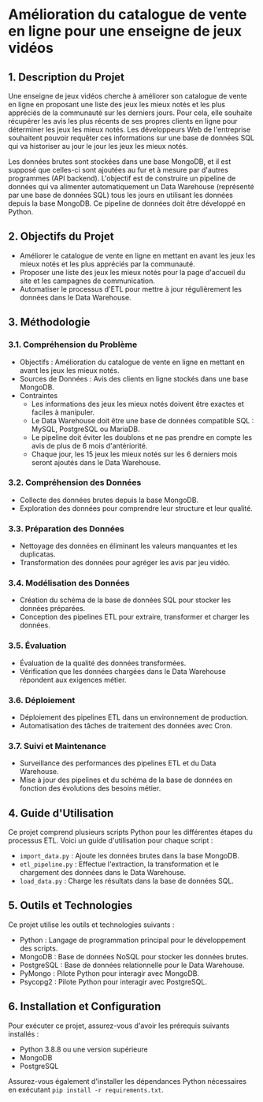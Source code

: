 Amélioration du catalogue de vente en ligne pour une enseigne de jeux vidéos
============================================================================


1\. Description du Projet
---------------------

Une enseigne de jeux vidéos cherche à améliorer son catalogue de vente en ligne en proposant une liste des jeux les mieux notés et les plus appréciés de la communauté sur les derniers jours. Pour cela, elle souhaite récupérer les avis les plus récents de ses propres clients en ligne pour déterminer les jeux les mieux notés. Les développeurs Web de l'entreprise souhaitent pouvoir requêter ces informations sur une base de données SQL qui va historiser au jour le jour les jeux les mieux notés.

Les données brutes sont stockées dans une base MongoDB, et il est supposé que celles-ci sont ajoutées au fur et à mesure par d'autres programmes (API backend). L'objectif est de construire un pipeline de données qui va alimenter automatiquement un Data Warehouse (représenté par une base de données SQL) tous les jours en utilisant les données depuis la base MongoDB. Ce pipeline de données doit être développé en Python.

2\. Objectifs du Projet
-----------------------

-   Améliorer le catalogue de vente en ligne en mettant en avant les jeux les mieux notés et les plus appréciés par la communauté.
-   Proposer une liste des jeux les mieux notés pour la page d'accueil du site et les campagnes de communication.
-   Automatiser le processus d'ETL pour mettre à jour régulièrement les données dans le Data Warehouse.

3\. Méthodologie
----------------

### 3.1. Compréhension du Problème

-   Objectifs : Amélioration du catalogue de vente en ligne en mettant en avant les jeux les mieux notés.
-   Sources de Données : Avis des clients en ligne stockés dans une base MongoDB.
-   Contraintes
    -   Les informations des jeux les mieux notés doivent être exactes et faciles à manipuler.
    -   Le Data Warehouse doit être une base de données compatible SQL : MySQL, PostgreSQL ou MariaDB.
    -   Le pipeline doit éviter les doublons et ne pas prendre en compte les avis de plus de 6 mois d'antériorité.
    -   Chaque jour, les 15 jeux les mieux notés sur les 6 derniers mois seront ajoutés dans le Data Warehouse.

### 3.2. Compréhension des Données

-   Collecte des données brutes depuis la base MongoDB.
-   Exploration des données pour comprendre leur structure et leur qualité.

### 3.3. Préparation des Données

-   Nettoyage des données en éliminant les valeurs manquantes et les duplicatas.
-   Transformation des données pour agréger les avis par jeu vidéo.

### 3.4. Modélisation des Données

-   Création du schéma de la base de données SQL pour stocker les données préparées.
-   Conception des pipelines ETL pour extraire, transformer et charger les données.

### 3.5. Évaluation

-   Évaluation de la qualité des données transformées.
-   Vérification que les données chargées dans le Data Warehouse répondent aux exigences métier.

### 3.6. Déploiement

-   Déploiement des pipelines ETL dans un environnement de production.
-   Automatisation des tâches de traitement des données avec Cron.

### 3.7. Suivi et Maintenance

-   Surveillance des performances des pipelines ETL et du Data Warehouse.
-   Mise à jour des pipelines et du schéma de la base de données en fonction des évolutions des besoins métier.

4\. Guide d'Utilisation
-----------------------

Ce projet comprend plusieurs scripts Python pour les différentes étapes du processus ETL. Voici un guide d'utilisation pour chaque script :

-   `import_data.py` : Ajoute les données brutes dans la base MongoDB.
-   `etl_pipeline.py` : Effectue l'extraction, la transformation et le chargement des données dans le Data Warehouse.
-   `load_data.py` : Charge les résultats dans la base de données SQL.

5\. Outils et Technologies
--------------------------

Ce projet utilise les outils et technologies suivants :

-   Python : Langage de programmation principal pour le développement des scripts.
-   MongoDB : Base de données NoSQL pour stocker les données brutes.
-   PostgreSQL : Base de données relationnelle pour le Data Warehouse.
-   PyMongo : Pilote Python pour interagir avec MongoDB.
-   Psycopg2 : Pilote Python pour interagir avec PostgreSQL.

6\. Installation et Configuration
---------------------------------

Pour exécuter ce projet, assurez-vous d'avoir les prérequis suivants installés :

-   Python 3.8.8 ou une version supérieure
-   MongoDB
-   PostgreSQL

Assurez-vous également d'installer les dépendances Python nécessaires en exécutant `pip install -r requirements.txt`.
